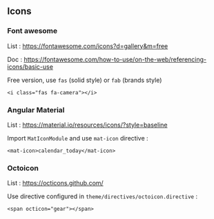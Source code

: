## Icons

### Font awesome

List : https://fontawesome.com/icons?d=gallery&m=free

Doc : https://fontawesome.com/how-to-use/on-the-web/referencing-icons/basic-use

Free version, use `fas` (solid style) or `fab` (brands style)
```
<i class="fas fa-camera"></i>
```

### Angular Material

List : https://material.io/resources/icons/?style=baseline

Import `MatIconModule` and use `mat-icon` directive :
```
<mat-icon>calendar_today</mat-icon>
```

### Octoicon

List : https://octicons.github.com/

Use directive configured in `theme/directives/octoicon.directive` :
```
<span octicon="gear"></span>
```
